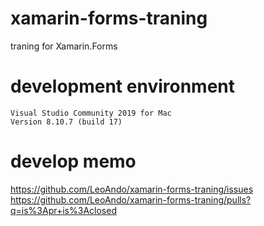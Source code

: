 # xamarin-forms-traning
traning for Xamarin.Forms

# development environment

```
Visual Studio Community 2019 for Mac
Version 8.10.7 (build 17)
```

# develop memo
https://github.com/LeoAndo/xamarin-forms-traning/issues<br>
https://github.com/LeoAndo/xamarin-forms-traning/pulls?q=is%3Apr+is%3Aclosed<br>
